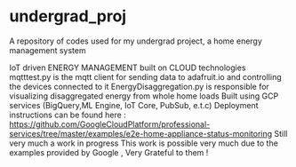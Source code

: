 # undergrad_proj
A repository of codes used for my undergrad project, a home energy management system 

IoT driven ENERGY MANAGEMENT built on CLOUD technologies
mqtttest.py is the mqtt client for sending data to adafruit.io and controlling the devices connected to it 
EnergyDisaggregation.py is responsible for visualizing disaggregated energy from whole home loads 
Built using GCP services (BigQuery,ML Engine, IoT Core, PubSub, e.t.c)
Deployment instructions can be found here : https://github.com/GoogleCloudPlatform/professional-services/tree/master/examples/e2e-home-appliance-status-monitoring
Still very much a work in progress
This work is possible very much due to the examples provided by Google , Very Grateful to them !
